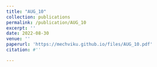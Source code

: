 ```yaml
---
title: "AUG_10"
collection: publications
permalink: /publication/AUG_10
excerpt: ''
date: 2022-08-30
venue: ''
paperurl: 'https://mechviku.github.io/files/AUG_10.pdf'
citation: #''

---
```


[Download paper here]: (https://mechviku.github.io/files/AUG_10.pdf)







